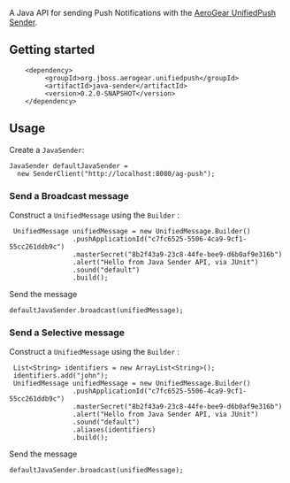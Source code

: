 
A Java API for sending Push Notifications with the [AeroGear UnifiedPush Sender](https://github.com/aerogear/aerogear-unified-push-server).

## Getting started

        <dependency>
             <groupId>org.jboss.aerogear.unifiedpush</groupId>
             <artifactId>java-sender</artifactId>
             <version>0.2.0-SNAPSHOT</version>
        </dependency>

## Usage

Create a ```JavaSender```:

    JavaSender defaultJavaSender =
      new SenderClient("http://localhost:8080/ag-push");

### Send a Broadcast message

Construct a ``` UnifiedMessage ``` using the ``` Builder ``` :

```
 UnifiedMessage unifiedMessage = new UnifiedMessage.Builder()
                .pushApplicationId("c7fc6525-5506-4ca9-9cf1-55cc261ddb9c")
                .masterSecret("8b2f43a9-23c8-44fe-bee9-d6b0af9e316b")
                .alert("Hello from Java Sender API, via JUnit")
                .sound("default")
                .build();
```

Send the message

``` defaultJavaSender.broadcast(unifiedMessage); ```

### Send a Selective message

Construct a ``` UnifiedMessage ``` using the ``` Builder ``` :

```
 List<String> identifiers = new ArrayList<String>();
 identifiers.add("john");
 UnifiedMessage unifiedMessage = new UnifiedMessage.Builder()
                .pushApplicationId("c7fc6525-5506-4ca9-9cf1-55cc261ddb9c")
                .masterSecret("8b2f43a9-23c8-44fe-bee9-d6b0af9e316b")
                .alert("Hello from Java Sender API, via JUnit")
                .sound("default")
                .aliases(identifiers)
                .build();
```

Send the message

``` defaultJavaSender.broadcast(unifiedMessage); ```

